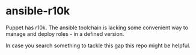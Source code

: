# ansible-r10k

Puppet has r10k. The ansible toolchain is lacking some convenient way to manage and deploy roles - in a defined version.

In case you search something to tackle this gap this repo might be helpful.
